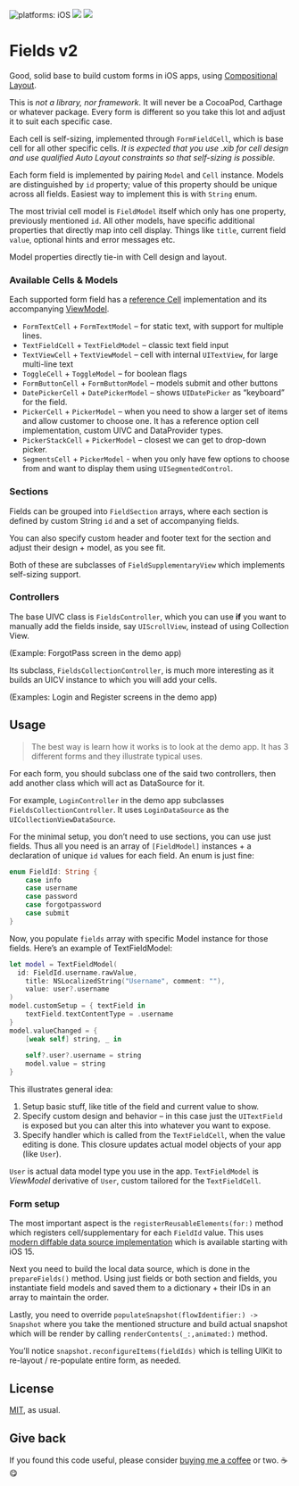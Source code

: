 ![platforms: iOS](https://img.shields.io/badge/platform-iOS-blue.svg)
[![](https://img.shields.io/github/license/radianttap/Fields.svg)](https://github.com/radianttap/Coordinator/blob/master/LICENSE)
![](https://img.shields.io/badge/swift-6-223344.svg?logo=swift&labelColor=FA7343&logoColor=white)

# Fields v2

Good, solid base to build custom forms in iOS apps, using [Compositional Layout](https://developer.apple.com/documentation/uikit/uicollectionviewcompositionallayout).

This is *not a library, nor framework*. It will never be a CocoaPod, Carthage or whatever package. Every form is different so you take this lot and adjust it to suit each specific case.

Each cell is self-sizing, implemented through `FormFieldCell`, which is base cell for all other specific cells. *It is expected that you use .xib for cell design and use qualified Auto Layout constraints so that self-sizing is possible.*

Each form field is implemented by pairing `Model` and `Cell` instance. Models are distinguished by `id` property; value of this property should be unique across all fields. Easiest way to implement this is with `String` enum.

The most trivial cell model is `FieldModel` itself which only has one property, previously mentioned `id`. All other models, have specific additional properties that directly map into cell display. Things like `title`, current field `value`, optional hints and error messages etc.

Model properties directly tie-in with Cell design and layout.

### Available Cells & Models

Each supported form field has a [reference Cell](Fields/Cells) implementation and its accompanying [ViewModel](Fields/CellModels).

* `FormTextCell` + `FormTextModel` – for static text, with support for multiple lines.
* `TextFieldCell` + `TextFieldModel` – classic text field input
* `TextViewCell` + `TextViewModel` – cell with internal `UITextView`, for large multi-line text
* `ToggleCell` + `ToggleModel` – for boolean flags
* `FormButtonCell` + `FormButtonModel` – models submit and other buttons
* `DatePickerCell` + `DatePickerModel` – shows `UIDatePicker` as “keyboard” for the field.
* `PickerCell` + `PickerModel` – when you need to show a larger set of items and allow customer to choose one. It has a reference option cell implementation, custom UIVC and DataProvider types.
* `PickerStackCell` + `PickerModel` – closest we can get to drop-down picker.
* `SegmentsCell` + `PickerModel` - when you only have few options to choose from and want to display them using `UISegmentedControl`.

### Sections

Fields can be grouped into `FieldSection` arrays, where each section is defined by custom String `id` and a set of accompanying fields.

You can also specify custom header and footer text for the section and adjust their design + model, as you see fit.

Both of these are subclasses of `FieldSupplementaryView` which implements self-sizing support.

### Controllers

The base UIVC class is `FieldsController`, which you can use **if** you want to manually add the fields inside, say `UIScrollView`, instead of using Collection View. 

(Example: ForgotPass screen in the demo app)

Its subclass, `FieldsCollectionController`, is much more interesting as it builds an UICV instance to which you will add your cells.

(Examples: Login and Register screens in the demo app)

## Usage

> The best way is learn how it works is to look at the demo app. It has 3 different forms and they illustrate typical uses.

For each form, you should subclass one of the said two controllers, then add another class which will act as DataSource for it.

For example, `LoginController` in the demo app subclasses `FieldsCollectionController`. It uses `LoginDataSource` as the `UICollectionViewDataSource`.

For the minimal setup, you don’t need to use sections, you can use just fields. Thus all you need is an array of `[FieldModel]` instances + a declaration of unique `id` values for each field. An enum is just fine:

```swift
enum FieldId: String {
	case info
	case username
	case password
	case forgotpassword
	case submit
}
```

Now, you populate `fields` array with specific Model instance for those fields. Here’s an example of TextFieldModel:

```swift
let model = TextFieldModel(
  id: FieldId.username.rawValue,
	title: NSLocalizedString("Username", comment: ""),
	value: user?.username
)
model.customSetup = { textField in
	textField.textContentType = .username
}
model.valueChanged = { 
	[weak self] string, _ in
	
	self?.user?.username = string
	model.value = string
}
```

This illustrates general idea: 

1. Setup basic stuff, like title of the field and current value to show.
2. Specify custom design and behavior – in this case just the `UITextField` is exposed but you can alter this into whatever you want to expose.
3. Specify handler which is called from the `TextFieldCell`, when the value editing is done. This closure updates actual model objects of your app (like `User`).

`User` is actual data model type you use in the app. `TextFieldModel` is _ViewModel_ derivative of `User`, custom tailored for the `TextFieldCell`.

### Form setup

The most important aspect is the `registerReusableElements(for:)` method which registers cell/supplementary for each `FieldId` value. This uses [modern diffable data source implementation](https://developer.apple.com/videos/play/wwdc2021/10252/) which is available starting with iOS 15.

Next you need to build the local data source, which is done in the `prepareFields()` method. Using just fields or both section and fields, you instantiate field models and saved them to a dictionary + their IDs in an array to maintain the order.

Lastly, you need to override `populateSnapshot(flowIdentifier:) -> Snapshot` where you take the mentioned structure and build actual snapshot which will be render by calling `renderContents(_:,animated:)` method.

You’ll notice `snapshot.reconfigureItems(fieldIds)`  which is telling UIKit to re-layout / re-populate entire form, as needed.

## License

[MIT](https://choosealicense.com/licenses/mit/), as usual.

## Give back

If you found this code useful, please consider [buying me a coffee](https://www.buymeacoffee.com/radianttap) or two. ☕️😋
